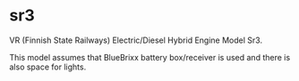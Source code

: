 # sr3
VR (Finnish State Railways) Electric/Diesel Hybrid Engine Model Sr3.

This model assumes that BlueBrixx battery box/receiver is used and there is also space
for lights.
